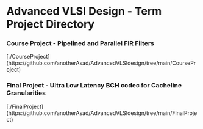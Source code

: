 # Advanced VLSI Design - Term Project Directory

<h3> Course Project - Pipelined and Parallel FIR Filters </h3>
[./CourseProject](https://github.com/anotherAsad/AdvancedVLSIdesign/tree/main/CourseProject)

<h3> Final  Project - Ultra Low Latency BCH codec for Cacheline Granularities </h3>
[./FinalProject](https://github.com/anotherAsad/AdvancedVLSIdesign/tree/main/FinalProject)
